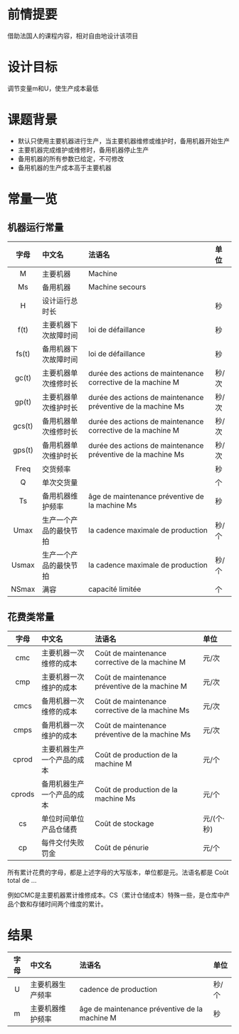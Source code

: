 # 前情提要

借助法国人的课程内容，相对自由地设计该项目

# 设计目标

调节变量m和U，使生产成本最低

# 课题背景

- 默认只使用主要机器进行生产，当主要机器维修或维护时，备用机器开始生产
- 主要机器完成维护或维修时，备用机器停止生产
- 备用机器的所有参数已给定，不可修改
- 备用机器的生产成本高于主要机器

# 常量一览

## 机器运行常量

|  字母  | 中文名                 | 法语名                                                       | 单位  |
| :----: | :--------------------- | :----------------------------------------------------------- | :---- |
|   M    | 主要机器               | Machine                                                      |       |
|   Ms   | 备用机器               | Machine secours                                              |       |
|   H    | 设计运行总时长         |                                                              | 秒    |
|  f(t)  | 主要机器下次故障时间   | loi de défaillance                                           | 秒    |
| fs(t)  | 备用机器下次故障时间   | loi de défaillance                                           | 秒    |
| gc(t)  | 主要机器单次维修时长   | durée des actions de maintenance corrective de la machine M  | 秒/次 |
| gp(t)  | 主要机器单次维护时长   | durée des actions de maintenance préventive de la machine Ms | 秒/次 |
| gcs(t) | 备用机器单次维修时长   | durée des actions de maintenance corrective de la machine M  | 秒/次 |
| gps(t) | 备用机器单次维护时长   | durée des actions de maintenance préventive de la machine Ms | 秒/次 |
|  Freq  | 交货频率               |                                                              | 秒    |
|   Q    | 单次交货量             |                                                              | 个    |
|   Ts   | 备用机器维护频率       | âge de maintenance préventive de la machine Ms               | 秒    |
|  Umax  | 生产一个产品的最快节拍 | la cadence maximale de production                            | 秒/个 |
| Usmax  | 生产一个产品的最快节拍 | la cadence maximale de production                            | 秒/个 |
| NSmax  | 满容                   | capacité limitée                                             | 个    |

## 花费类常量

|  字母  | 中文名                     | 法语名                                          | 单位       |
| :----: | :------------------------- | :---------------------------------------------- | :--------- |
|  cmc   | 主要机器一次维修的成本     | Coût de maintenance corrective de la machine M  | 元/次      |
|  cmp   | 主要机器一次维护的成本     | Coût de maintenance préventive de la machine M  | 元/次      |
|  cmcs  | 备用机器一次维修的成本     | Coût de maintenance corrective de la machine Ms | 元/次      |
|  cmps  | 备用机器一次维护的成本     | Coût de maintenance préventive de la machine Ms | 元/次      |
| cprod  | 主要机器生产一个产品的成本 | Coût de production de la machine M              | 元/个      |
| cprods | 备用机器生产一个产品的成本 | Coût de production de la machine Ms             | 元/个      |
|   cs   | 单位时间单位产品仓储费     | Coût de stockage                                | 元/(个·秒) |
|   cp   | 每件交付失败罚金           | Coût de pénurie                                 | 元/个      |

所有累计花费的字母，都是上述字母的大写版本，单位都是元。法语名都是 Coût total de ...

例如CMC是主要机器累计维修成本。CS（累计仓储成本）特殊一些，是仓库中产品个数和存储时间两个维度的累计。

# 结果

| 字母  | 中文名           | 法语名                                        | 单位  |
| :---: | :--------------- | :-------------------------------------------- | :---- |
|   U   | 主要机器生产频率 | cadence de production                         | 秒/个 |
|   m   | 主要机器维护频率 | âge de maintenance préventive de la machine M | 秒    |
